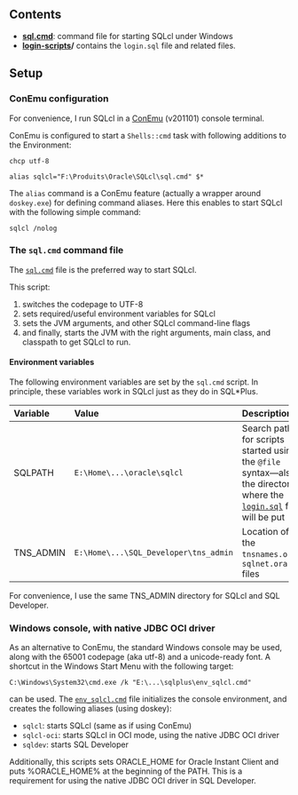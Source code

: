 ## Contents

* **[sql.cmd](sql.cmd)**:              command file for starting SQLcl under Windows
* **[login-scripts](login-scripts)/**  contains the `login.sql` file and related files.

## Setup

### ConEmu configuration

For convenience, I run SQLcl in a 
[ConEmu](https://conemu.github.io/en/TableOfContents.html) (v201101)
console terminal.

ConEmu is configured to start a `Shells::cmd` task with following additions to the Environment:
```
chcp utf-8

alias sqlcl="F:\Produits\Oracle\SQLcl\sql.cmd" $*
```

The `alias` command is a ConEmu feature (actually a wrapper around `doskey.exe`)
for defining command aliases. Here this enables to start SQLcl with the following
simple command:

```
sqlcl /nolog
```

### The `sql.cmd` command file

The [`sql.cmd`](sql.cmd) file is the preferred way to start SQLcl.

This script:
1. switches the codepage to UTF-8
2. sets required/useful environment variables for SQLcl
3. sets the JVM arguments, and other SQLcl command-line flags
4. and finally, starts the JVM with the right arguments, main class, and classpath to get 
   SQLcl to run.

#### Environment variables

The following environment variables are set by the `sql.cmd` script. In principle, these
variables work in SQLcl just as they do in SQL\*Plus.

| Variable   | Value                                 | Description                                         |
|:-----------|:--------------------------------------|:----------------------------------------------------|
| SQLPATH    | `E:\Home\...\oracle\sqlcl`            | Search path for scripts started using the `@file` syntax—also the directory where the [`login.sql`](login-scripts/login.sql) file will be put |
| TNS\_ADMIN | `E:\Home\...\SQL_Developer\tns_admin` | Location of the `tnsnames.ora`, `sqlnet.ora` files  |

For convenience, I use the same TNS\_ADMIN directory for SQLcl and SQL Developer.

### Windows console, with native JDBC OCI driver

As an alternative to ConEmu, the standard Windows console may be used, along with the 65001 codepage
(aka utf-8) and a unicode-ready font. A shortcut in the Windows Start Menu with the following target:

`C:\Windows\System32\cmd.exe /k "E:\...\sqlplus\env_sqlcl.cmd"`

can be used. The [`env_sqlcl.cmd`](env_sqlcl.cmd) file initializes the console environment, 
and creates the following aliases (using doskey):
* `sqlcl`: starts SQLcl (same as if using ConEmu)
* `sqlcl-oci`: starts SQLcl in OCI mode, using the native JDBC OCI driver
* `sqldev`: starts SQL Developer

Additionally, this scripts sets ORACLE_HOME for Oracle Instant Client and puts %ORACLE_HOME%
at the beginning of the PATH. This is a requirement for using the native JDBC OCI driver
in SQL Developer.
